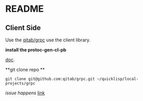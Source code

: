 # README #

## Client Side ##

Use the [qitab/grpc](https://github.com/qitab/grpc) use the client library.

**install the protoc-gen-cl-pb**

[doc](https://github.com/qitab/cl-protobufs#installation). 

**git clone repo **

`git clone git@github.com:qitab/grpc.git ~/quicklisp/local-projects/grpc`

*issue happens*
[link](https://github.com/qitab/grpc/issues/44)
